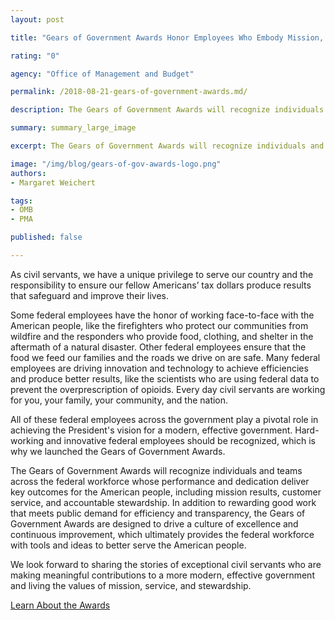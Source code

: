 ```yaml
---
layout: post

title: "Gears of Government Awards Honor Employees Who Embody Mission, Service, and Stewardship"

rating: "0"

agency: "Office of Management and Budget"

permalink: /2018-08-21-gears-of-government-awards.md/

description: The Gears of Government Awards will recognize individuals and teams across the federal workforce whose performance and dedication deliver key outcomes for the American people.

summary: summary_large_image

excerpt: The Gears of Government Awards will recognize individuals and teams across the federal workforce whose performance and dedication deliver key outcomes for the American people.

image: "/img/blog/gears-of-gov-awards-logo.png"
authors:
- Margaret Weichert

tags:
- OMB
- PMA

published: false

---
```

As civil servants, we have a unique privilege to serve our country and the responsibility to ensure our fellow Americans’ tax dollars produce results that safeguard and improve their lives.

Some federal employees have the honor of working face-to-face with the American people, like the firefighters who protect our communities from wildfire and the responders who provide food, clothing, and shelter in the aftermath of a natural disaster. Other federal employees ensure that the food we feed our families and the roads we drive on are safe. Many federal employees are driving innovation and technology to achieve efficiencies and produce better results, like the scientists who are using federal data to prevent the overprescription of opioids. Every day civil servants are working for you, your family, your community, and the nation.

All of these federal employees across the government play a pivotal role in achieving the President's vision for a modern, effective government. Hard-working and innovative federal employees should be recognized, which is why we launched the Gears of Government Awards.

The Gears of Government Awards will recognize individuals and teams across the federal workforce whose performance and dedication deliver key outcomes for the American people, including mission results, customer service, and accountable stewardship. In addition to rewarding good work that meets public demand for efficiency and transparency, the Gears of Government Awards are designed to drive a culture of excellence and continuous improvement, which ultimately provides the federal workforce with tools and ideas to better serve the American people.

We look forward to sharing the stories of exceptional civil servants who are making meaningful contributions to a more modern, effective government and living the values of mission, service, and stewardship.

<a class="usa-button" target="blank" href="/gearawards">Learn About the Awards</a>
